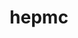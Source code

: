 ---
title: "hepmc"
layout: cache
categories: [package, develop]
meta: {"versions": ["2.06.11"], "compilers": ["gcc@=11.4.0"], "oss": ["ubuntu22.04"], "platforms": ["linux"], "targets": ["x86_64_v3"], "stacks": ["hep", "root"], "num_specs": 7, "num_specs_by_stack": {"root": 7, "hep": 7}}
spec_details: [{"hash": "b4xgnsawyob55dovbldfuj2tdnjdo5pe", "compiler": "gcc@=11.4.0", "versions": ["2.06.11"], "os": "ubuntu22.04", "platform": "linux", "target": "x86_64_v3", "variants": ["build_system=cmake", "build_type=Release", "generator=make", "~ipo", "length=MM", "momentum=GEV"], "stacks": ["root", "hep"], "size": "-", "tarball": "https://binaries.spack.io/develop/build_cache/linux-ubuntu22.04-x86_64_v3/gcc-11.4.0/hepmc-2.06.11/linux-ubuntu22.04-x86_64_v3-gcc-11.4.0-hepmc-2.06.11-b4xgnsawyob55dovbldfuj2tdnjdo5pe.spack"}, {"hash": "snl32q2aevnblv7nhc6uzszz7cfvgjqb", "compiler": "gcc@=11.4.0", "versions": ["2.06.11"], "os": "ubuntu22.04", "platform": "linux", "target": "x86_64_v3", "variants": ["build_system=cmake", "build_type=Release", "generator=make", "~ipo", "length=MM", "momentum=GEV"], "stacks": ["root", "hep"], "size": "-", "tarball": "https://binaries.spack.io/develop/build_cache/linux-ubuntu22.04-x86_64_v3/gcc-11.4.0/hepmc-2.06.11/linux-ubuntu22.04-x86_64_v3-gcc-11.4.0-hepmc-2.06.11-snl32q2aevnblv7nhc6uzszz7cfvgjqb.spack"}, {"hash": "47kkr62gp3gxokutmda52nigb6ah5zdj", "compiler": "gcc@=11.4.0", "versions": ["2.06.11"], "os": "ubuntu22.04", "platform": "linux", "target": "x86_64_v3", "variants": ["build_system=cmake", "build_type=Release", "generator=make", "~ipo", "length=MM", "momentum=GEV"], "stacks": ["root", "hep"], "size": "-", "tarball": "https://binaries.spack.io/develop/build_cache/linux-ubuntu22.04-x86_64_v3/gcc-11.4.0/hepmc-2.06.11/linux-ubuntu22.04-x86_64_v3-gcc-11.4.0-hepmc-2.06.11-47kkr62gp3gxokutmda52nigb6ah5zdj.spack"}, {"hash": "iszfykzno4wlbdxsrzaqt3ch6ijuiou6", "compiler": "gcc@=11.4.0", "versions": ["2.06.11"], "os": "ubuntu22.04", "platform": "linux", "target": "x86_64_v3", "variants": ["build_system=cmake", "build_type=Release", "generator=make", "~ipo", "length=MM", "momentum=GEV"], "stacks": ["root", "hep"], "size": "-", "tarball": "https://binaries.spack.io/develop/build_cache/linux-ubuntu22.04-x86_64_v3/gcc-11.4.0/hepmc-2.06.11/linux-ubuntu22.04-x86_64_v3-gcc-11.4.0-hepmc-2.06.11-iszfykzno4wlbdxsrzaqt3ch6ijuiou6.spack"}, {"hash": "4s5my2pepyxop5wa7pnanmmqeywft3e6", "compiler": "gcc@=11.4.0", "versions": ["2.06.11"], "os": "ubuntu22.04", "platform": "linux", "target": "x86_64_v3", "variants": ["build_system=cmake", "build_type=Release", "generator=make", "~ipo", "length=MM", "momentum=GEV"], "stacks": ["root", "hep"], "size": "-", "tarball": "https://binaries.spack.io/develop/build_cache/linux-ubuntu22.04-x86_64_v3/gcc-11.4.0/hepmc-2.06.11/linux-ubuntu22.04-x86_64_v3-gcc-11.4.0-hepmc-2.06.11-4s5my2pepyxop5wa7pnanmmqeywft3e6.spack"}, {"hash": "dthmcrirw7auzz32nsijkmi432l5wcq7", "compiler": "gcc@=11.4.0", "versions": ["2.06.11"], "os": "ubuntu22.04", "platform": "linux", "target": "x86_64_v3", "variants": ["build_system=cmake", "build_type=Release", "generator=make", "~ipo", "length=MM", "momentum=GEV"], "stacks": ["root", "hep"], "size": "-", "tarball": "https://binaries.spack.io/develop/build_cache/linux-ubuntu22.04-x86_64_v3/gcc-11.4.0/hepmc-2.06.11/linux-ubuntu22.04-x86_64_v3-gcc-11.4.0-hepmc-2.06.11-dthmcrirw7auzz32nsijkmi432l5wcq7.spack"}, {"hash": "k6axe7ajfdrgk626wyowwbvzw3layau5", "compiler": "gcc@=11.4.0", "versions": ["2.06.11"], "os": "ubuntu22.04", "platform": "linux", "target": "x86_64_v3", "variants": ["build_system=cmake", "build_type=Release", "generator=make", "~ipo", "length=MM", "momentum=GEV"], "stacks": ["root", "hep"], "size": "-", "tarball": "https://binaries.spack.io/develop/build_cache/linux-ubuntu22.04-x86_64_v3/gcc-11.4.0/hepmc-2.06.11/linux-ubuntu22.04-x86_64_v3-gcc-11.4.0-hepmc-2.06.11-k6axe7ajfdrgk626wyowwbvzw3layau5.spack"}]
---